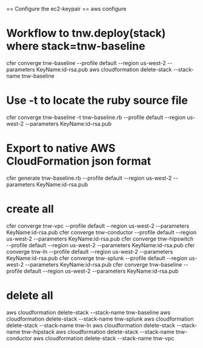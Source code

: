 == Configure the ec2-keypair ==
aws configure
# Workflow to tnw.deploy(stack) where stack=tnw-baseline
cfer converge tnw-baseline --profile default --region us-west-2 --parameters KeyName:id-rsa.pub
aws cloudformation delete-stack --stack-name tnw-baseline
# Use -t to locate the ruby source file
cfer converge tnw-baseline -t tnw-baseline.rb --profile default --region us-west-2 --parameters KeyName:id-rsa.pub
# Export to native  AWS CloudFormation json format
cfer generate tnw-baseline.rb --profile default --region us-west-2 --parameters KeyName:id-rsa.pub

# create  all
cfer converge tnw-vpc 		--profile default --region us-west-2 --parameters KeyName:id-rsa.pub
cfer converge tnw-conductor 	--profile default --region us-west-2 --parameters KeyName:id-rsa.pub
cfer converge tnw-hipswitch 	--profile default --region us-west-2 --parameters KeyName:id-rsa.pub
cfer converge tnw-ln 		--profile default --region us-west-2 --parameters KeyName:id-rsa.pub
cfer converge tnw-splunk 	--profile default --region us-west-2 --parameters KeyName:id-rsa.pub
cfer converge tnw-baseline 	--profile default --region us-west-2 --parameters KeyName:id-rsa.pub
# delete all
aws cloudformation delete-stack --stack-name tnw-baseline
aws cloudformation delete-stack --stack-name tnw-splunk
aws cloudformation delete-stack --stack-name tnw-ln
aws cloudformation delete-stack --stack-name tnw-hipstack
aws cloudformation delete-stack --stack-name tnw-conductor
aws cloudformation delete-stack --stack-name tnw-vpc

